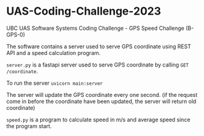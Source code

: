 # UAS-Coding-Challenge-2023
UBC UAS Software Systems Coding Challenge - GPS Speed Challenge (B-GPS-0)

The software contains a server used to serve GPS coordinate using REST API and a speed calculation program.

`server.py` is a fastapi server used to serve GPS coordinate by calling `GET /coordinate`. 

To run the server `uvicorn main:server`

The server will update the GPS coordinate every one second. (if the request come in before the coordinate have been updated, the server will return old coordinate)

`speed.py` is a program to calculate speed in m/s and average speed since the program start.

